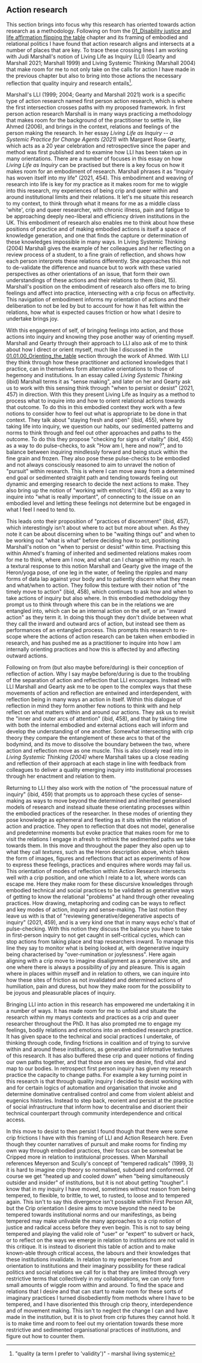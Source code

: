 ## Action research

This section brings into focus why this research has oriented towards action research as a methodology. Following on from the [01_Disability justice and life affirmation flipping the table](../../01_Disability%20justice%20and%20life%20affirmation%20flipping%20the%20table/01_Disability%20justice%20and%20life%20affirmation%20flipping%20the%20table.md) chapter and its framing of embodied and relational politics I have found that action research aligns and intersects at a number of places that are key. To trace these crossing lines I am working with Judi Marshall's notion of Living Life as Inquiry (LLI) (Gearty and Marshall 2021; Marshall 1999) and Living Systemic Thinking (Marshall 2004) that make room for me to not only take on the calls for action I have made in the previous chapter but also to bring into those actions the necessary reflection that quality inquiry and research entails[^q1].

Marshall's LLI (1999; 2004; Gearty and Marshall 2021) work is a specific type of action research named first person action research, which is where the first intersection crosses paths with my proposed framework. In first person action research Marshall is in many ways practicing a methodology that makes room for the background of the practitioner to settle in, like Ahmed (2006), and brings in the context, relations and feelings of the person making the research. In her essay *Living Life as Inquiry -- a Systemic Practice for Change Agents (2021)* with Margaret Rose Gearty, which acts as a 20 year celebration and retrospective since the paper and method was first published and to examine how LLI has been taken up in many orientations. There are a number of focuses in this essay on how *Living Life as Inquiry* can be practised but there is a key focus on how it makes room for an embodiment of research. Marshall phrases it as "Inquiry has woven itself into my life" (2021, 454). This embodiment and weaving of research into life is key for my practice as it makes room for me to wiggle into this research, my experiences of being crip and queer within and around institutional limits and their relations. It let's me situate this research to my context, to think through what it means for me as a middle class 'white', crip and queer researcher, with chronic illness, pain and fatigue to be approaching deeply neo-liberal and efficiency driven institutions in the UK. This embodiment of research also enables me to think about how these positions of practice and of making embodied actions is itself a space of knowledge generation, and one that finds the capture or determination of these knowledges impossible in many ways. In Living Systemic Thinking (2004) Marshall gives the example of her colleagues and her reflecting on a review process of a student, to a fine grain of reflection, and shows how each person interprets these relations differently. She approaches this not to de-validate the difference and nuance but to work with these varied perspectives as other orientations of an issue, that form their own understandings of these actions and their relations to them (ibid, 15). Marshall's position on the embodiment of research also offers me to bring feelings and affect into practice, intersecting with a crip focus on affectivity. This navigation of embodiment informs my orientation of actions and their deliberation to not be led by but to account for how it has felt within the relations, how what is expected causes friction or how what I desire to undertake brings joy.

With this engagement of self, of bringing feelings into action, and those actions into inquiry and knowing they pose another way of orienting myself. Marshall and Gearty through their approach to LLI also ask of me to think about how I direct or orient myself, much like I discussed in the [01.01.00_Orienting_the_table](../../01_Disability%20justice%20and%20life%20affirmation%20flipping%20the%20table/sections/01.01.00_Orienting_the_table.md) section through the work of Ahmed. With LLI they think through how these practitioner and actioned knowledges that I practice, can in themselves form alternative orientations to those of hegemony and institutions. In an essay called *Living Systemic Thinking* (ibid) Marshall terms it as "sense making", and later on her and Gearty ask us to work with this sensing think through "when to persist or desist" (2021, 457) in direction. With this they present Living Life as Inquiry as a method to process what to inquire into and how to orient relational actions towards that outcome. To do this in this embodied context they work with a few notions to consider how to feel out what is appropriate to be done in that context. They talk about "staying fresh and open" (ibid, 455), where by taking life into inquiry, we question our habits, our sedimented patterns and norms to think through and feel out other approaches and paths to the outcome. To do this they propose "checking for signs of vitality" (ibid, 455) as a way to do pulse-checks, to ask "How am I, here and now?", and to balance between inquiring mindlessly forward and being stuck within the fine grain and frozen. They also pose these pulse-checks to be embodied and not always consciously reasoned to aim to unravel the notion of "pursuit" within research. This is where I can move away from a determined end goal or sedimented straight path and tending towards feeling out dynamic and emerging research to decide the next actions to make. They also bring up the notion of "working with emotions"( ibid, 456) as a way to inquire into "what is really important", of connecting to the issue on an embodied level and letting these feelings not determine but be engaged in what I feel I need to tend to.

This leads onto their proposition of "practices of discernment" (ibid, 457), which interestingly isn't about where to act but more about when. As they note it can be about discerning when to be "waiting things out" and when to be working out "what is what" before deciding how to act, positioning Marshall's notion on "when to persist or desist" within time. Practising this within Ahmed's framing of inherited and sedimented relations makes room for me to think, where am I now, and what can I change within my reach. In a textural response to this notion Marshall and Gearty give the image of the Heron/yoga pose, of one leg in the water, of feeling the ripples and many forms of data lap against your body and to patiently discern what they mean and what/when to action. They follow this texture with their notion of "the timely move to action" (ibid, 458), which continues to ask how and when to take actions of inquiry but also where. In this embodied methodology they prompt us to think through where this can be in the relations we are entangled into, which can be an internal action on the self, or an "inward action" as they term it. In doing this though they don't divide between what they call the inward and outward arcs of action, but instead see them as performances of an entangled process. This prompts this research to re-scope where the actions of action research can be taken when embodied in research, and has pushed me as a practitioner to inquire into how I am internally orienting practices and how this is affected by and affecting outward actions.

Following on from (but also maybe before/during) is their conception of reflection of action. Why I say maybe before/during is due to the troubling of the separation of action and reflection that LLI encourages. Instead with LLI Marshall and Gearty ask me to be open to the complex ways that these movements of action and reflection are entwined and interdependent, with reflection being in many ways an action in itself. Within this dialogue of reflection in mind they form another few notions to think with and help reflect on what matters within and around our actions. They ask us to revisit the "inner and outer arcs of attention" (ibid, 458), and that by taking time with both the internal embodied and external actions each will inform and develop the understanding of one another. Somewhat intersecting with crip theory they compare the entanglement of these arcs to that of the bodymind, and its move to dissolve the boundary between the two, where action and reflection move as one muscle. This is also closely read into in *Living Systemic Thinking (2004)* where Marshall takes up a close reading and reflection of their approach at each stage in line with feedback from colleagues to deliver a quality emerging inquiry into institutional processes through her enactment and relation to them.

Returning to LLI they also work with the notion of "the processual nature of inquiry" (ibid, 459) that prompts us to approach these cycles of sense-making as ways to move beyond the determined and inherited generalised models of research and instead situate these orientating processes within the embodied practices of the researcher. In these modes of orienting they pose knowledge as ephemeral and fleeting as it sits within the relation of action and practice. They open to reflection that does not model, generalise and predetermine moments but evoke practice that makes room for me to visit the relations I engage in afresh to rethink the sedimented paths we take towards them. In this move and throughout the paper they also open up to what they call *textures*, such as the Heron description above, which takes the form of images, figures and reflections that act as experiments of how to express these feelings, practices and enquires where words may fail us. This orientation of modes of reflection within Action Research intersects well with a crip position, and one which I relate to a lot, where words can escape me. Here they make room for these discursive knowledges through embodied technical and social practices to be validated as generative ways of getting to know the relational "problems" at hand through other revealing practices. How drawing, metaphoring and coding can be ways to reflect and key modes of action, inquiry and sense-making. The last notion they leave us with is that of "reviewing generative/degenerative aspects of inquiry" (2021, 459), and is a very kind one that in many ways echo's that of pulse-checking. With this notion they discuss the balance you have to take in first-person inquiry to not get caught in self-critical cycles, which can stop actions from taking place and trap researchers inward. To manage this line they say to monitor what is being looked at, with degenerative inquiry being characterised by "over-rumination or joylessness". Here again aligning with a crip move to imagine disalignment as a generative site, and one where there is always a possibility of joy and pleasure. This is again where in places within myself and in relation to others, we can inquire into how these sites of friction as not invalidated and determined actions of humiliation, pain and duress, but how they make room for the possibility to be joyous and pleasurable places of inquiry.

Bringing LLI into action in this research has empowered me undertaking it in a number of ways. It has made room for me to unfold and situate the research within my manys contexts and practices as a crip and queer researcher throughout the PhD. It has also prompted me to engage my feelings, bodily relations and emotions into an embodied research practice. It has given space to the technical and social practices I undertake, of thinking through code, finding frictions in coalition and of trying to survive within and around these institutions, as generative and informative textures of this research. It has also buffered these crip and queer notions of finding our own paths together, and that those are ones we desire, find vital and map to our bodies. In retrospect first person inquiry has given my research practice the capacity to change paths. For example a key turning point in this research is that through quality inquiry I decided to desist working with and for certain logics of automation and organisation that invoke and determine dominative centralised control and come from violent ableist and eugenics histories. Instead to step back, reorient and persist at the practice of social infrastructure that inform how to decentralise and disorient their technical counterpart through community interdependence and critical access.

In this move to desist to then persist I found though that there were some crip frictions I have with this framing of LLI and Action Research here. Even though they counter narratives of pursuit and make rooms for finding my own way through embodied practices, their focus can be somewhat be Cripped more in relation to instituional processes. When Marshall references Meyerson and Scully's concept of "tempered radicals" (1999, 3) it is hard to imagine crip theory so normalised, subdued and conformed. Of course we get "heated up and cooled down" when "being simultaneously outsider and insider" of institutions, but it is not about getting "tougher". I know that in my inquiry I have moved, sometimes without reason from being tempered, to flexible, to brittle, to wet, to rusted, to loose and to tempered again. This isn't to say this divergence isn't possible within First Person AR, but the Crip orientation I desire aims to move beyond the need to be tempered towards institutional norms and our manifestings, as being tempered may make unlivable the many approaches to a crip notion of justice and radical access before they even begin. This is not to say being tempered and playing the valid role of "user" or "expert" to subvert or hack, or to reflect on the ways we emerge in relation to institutions are not valid in this critique. It is instead to disorient this table of action and to make known-able through critical access, the labours and their knowledges that these institutions invalidate. In relation to my experiences from and orientation to institutions and their imaginary possibility for these radical politics and social relations we call for is that they are limited through very restrictive terms that collectively in my collaborations, we can only form small amounts of wiggle room within and around. To find the space and relations that I desire and that can start to make room for these sorts of imaginary practices I turned disobediently from methods where I have to be tempered, and I have disoriented this through crip theory, interdependence and of movement making. This isn't to neglect the change I can and have made in the institution, but it is to pivot from crip futures they cannot hold. It is to make time and room to feel out my orientation towards these more restrictive and sedimented organisational practices of institutions, and figure out how to counter them. 


[^q1]: "quality (a term I prefer to 'validity')" - marshal living systemic
